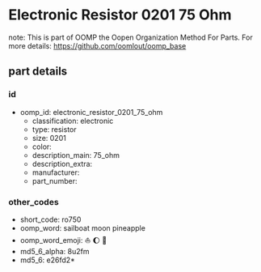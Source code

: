 # Electronic Resistor 0201 75 Ohm  

note: This is part of OOMP the Oopen Organization Method For Parts. For more details: https://github.com/oomlout/oomp_base

##  part details





### id
* oomp_id: electronic_resistor_0201_75_ohm
  * classification: electronic
  * type: resistor
  * size: 0201
  * color: 
  * description_main: 75_ohm
  * description_extra: 
  * manufacturer: 
  * part_number: 

### other_codes
* short_code: ro750
* oomp_word: sailboat moon pineapple
* oomp_word_emoji: :sailboat: :moon: :pineapple:
* md5_6_alpha: 8u2fm
* md5_6: e26fd2* 